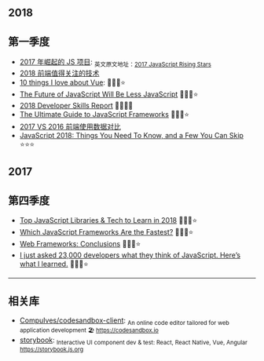 ## 2018

## 第一季度

* [2017 年崛起的 JS 项目](https://juejin.im/post/5a633babf265da3e2a0dadcc): <sub>英文原文地址：[2017 JavaScript Rising Stars](https://risingstars.js.org/2017/en/)</sub>
* [2018 前端值得关注的技术](https://juejin.im/post/5a519d305188257327396da5)
* [10 things I love about Vue](https://medium.com/@dalaidunc/10-things-i-love-about-vue-505886ddaff2): 🌟🌟🌟⭐️
* [The Future of JavaScript Will Be Less JavaScript](https://codeburst.io/the-future-of-javascript-will-be-less-javascript-cea373eb57fd) 🌟🌟🌟⭐️
* [2018 Developer Skills Report](https://research.hackerrank.com/developer-skills/2018/) 🌟🌟🌟🌟
* [The Ultimate Guide to JavaScript Frameworks](https://javascriptreport.com/the-ultimate-guide-to-javascript-frameworks/) 🌟🌟🌟⭐️
* [2017 VS 2016 前端使用数据对比](http://vanessa.b3log.org/2017-vs-2016-fe-data)
* [JavaScript 2018: Things You Need To Know, and a Few You Can Skip](https://thenewstack.io/js-2018-things-need-know-can-skip/) ⭐️⭐️⭐️

## 2017

## 第四季度

* [Top JavaScript Libraries & Tech to Learn in 2018](https://medium.com/javascript-scene/top-javascript-libraries-tech-to-learn-in-2018-c38028e028e6) 🌟🌟🌟⭐️
* [Which JavaScript Frameworks Are the Fastest?](https://javascriptreport.com/js-frameworks-fastest/) 🌟🌟🌟⭐
* [Web Frameworks: Conclusions](https://www.sitepen.com/blog/2017/11/10/web-frameworks-conclusions/) 🌟🌟🌟⭐️
* [I just asked 23,000 developers what they think of JavaScript. Here’s what I learned.](https://medium.freecodecamp.org/i-just-asked-23-000-developers-what-they-think-of-javascript-heres-what-i-learned-9a06b61998fa) 🌟🌟🌟⭐️

---

## 相关库

* [CompuIves/codesandbox-client](https://github.com/CompuIves/codesandbox-client): <sub>An online code editor tailored for web application development 🏖️ https://codesandbox.io</sub>
* [storybook](https://github.com/storybooks/storybook): <sub>Interactive UI component dev & test: React, React Native, Vue, Angular https://storybook.js.org</sub>
